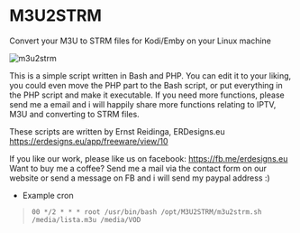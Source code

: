 # M3U2STRM
Convert your M3U to STRM files for Kodi/Emby on your Linux machine

![m3u2strm](https://erdesigns.eu/images/m3u2strm-linux-2.png)

This is a simple script written in Bash and PHP. You can edit it to your liking, you could even move the PHP part to the Bash script, or put everything in the PHP script and make it executable. If you need more functions, please send me a email and i will happily share more functions relating to IPTV, M3U and converting to STRM files.

These scripts are written by Ernst Reidinga, ERDesigns.eu
https://erdesigns.eu/app/freeware/view/10

If you like our work, please like us on facebook: https://fb.me/erdesigns.eu
Want to buy me a coffee? Send me a mail via the contact form on our website or send a message on FB and i will send my paypal address :)


* Example cron
> ```console
> 00 */2 * * * root /usr/bin/bash /opt/M3U2STRM/m3u2strm.sh /media/lista.m3u /media/VOD
> ```
